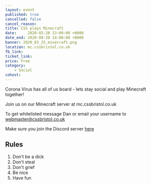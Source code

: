 ```yaml
---
layout: event
published: true
cancelled: false
cancel_reason:
title: CSS plays Minecraft
date:     2020-03-20 13:00:00 +0000
date_end: 2020-09-20 14:00:00 +0000 
banner: 2020_03_25_minecraft.png
location: mc.cssbristol.co.uk
fb_link: 
ticket_link: 
price: Free
category:
    - Social
cohost: 
---
```


Corona Virus has all of us board - lets stay social and play Minecraft together!

Join us on our Minecraft server at mc.cssbristol.co.uk

To get whitelisted message Dan or email your username to [webmaster@cssbristol.co.uk](mailto:webmaster@cssbristol.co.uk)

Make sure you join the Discord server [here](https://discord.gg/nYwbhf8)

## Rules
1. Don't be a dick
2. Don't steal
3. Don't grief
4. Be nice
5. Have fun
